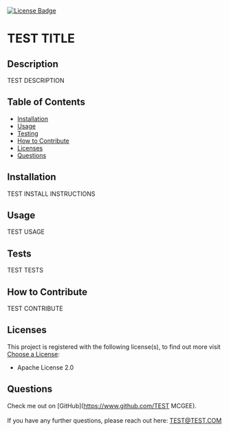
[![License Badge](https://img.shields.io/badge/License-Apache_License_2.0-blueviolet.svg)](https://shields.io/)

# TEST TITLE


## Description
TEST DESCRIPTION


## Table of Contents
  * [Installation](#installation)
  * [Usage](#usage)
  * [Testing](#testing)
  * [How to Contribute](#how-to-contribute)
  * [Licenses](#licenses)
  * [Questions](#questions)


## Installation
TEST INSTALL INSTRUCTIONS


## Usage
TEST USAGE


## Tests
TEST TESTS
    

## How to Contribute
TEST CONTRIBUTE


## Licenses
This project is registered with the following license(s), to find out more visit [Choose a License](https://choosealicense.com/licenses):
* Apache License 2.0

## Questions
Check me out on [GitHub](https://www.github.com/TEST MCGEE). 
<br>
<br>
If you have any further questions, please reach out here: TEST@TEST.COM
  